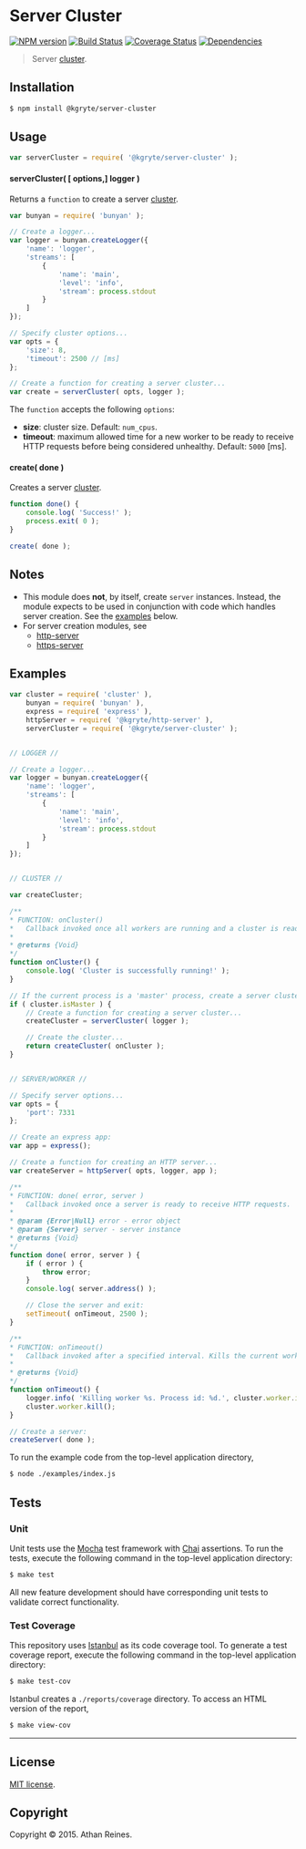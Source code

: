Server Cluster
===
[![NPM version][npm-image]][npm-url] [![Build Status][travis-image]][travis-url] [![Coverage Status][codecov-image]][codecov-url] [![Dependencies][dependencies-image]][dependencies-url]

> Server [cluster](https://nodejs.org/api/cluster.html).


## Installation

``` bash
$ npm install @kgryte/server-cluster
```


## Usage

``` javascript
var serverCluster = require( '@kgryte/server-cluster' );
```

#### serverCluster( [ options,] logger )

Returns a `function` to create a server [cluster](https://nodejs.org/api/cluster.html).

``` javascript
var bunyan = require( 'bunyan' );

// Create a logger...
var logger = bunyan.createLogger({
	'name': 'logger',
	'streams': [
		{
			'name': 'main',
			'level': 'info',
			'stream': process.stdout
		}
	]
});

// Specify cluster options...
var opts = {
	'size': 8,
	'timeout': 2500 // [ms]
};

// Create a function for creating a server cluster...
var create = serverCluster( opts, logger );
```

The `function` accepts the following `options`:

*	__size__: cluster size. Default: `num_cpus`.
*	__timeout__: maximum allowed time for a new worker to be ready to receive HTTP requests before being considered unhealthy. Default: `5000` [ms].


#### create( done )

Creates a server [cluster](https://nodejs.org/api/cluster.html).

``` javascript
function done() {
	console.log( 'Success!' );
	process.exit( 0 );
}

create( done );
```


## Notes

*	This module does __not__, by itself, create `server` instances. Instead, the module expects to be used in conjunction with code which handles server creation. See the [examples](#examples) below.
*	For server creation modules, see
	-	[http-server](https://github.com/kgryte/node-http-server)
	-	[https-server](https://github.com/kgryte/node-https-server)


## Examples

``` javascript
var cluster = require( 'cluster' ),
	bunyan = require( 'bunyan' ),
	express = require( 'express' ),
	httpServer = require( '@kgryte/http-server' ),
	serverCluster = require( '@kgryte/server-cluster' );


// LOGGER //

// Create a logger...
var logger = bunyan.createLogger({
	'name': 'logger',
	'streams': [
		{
			'name': 'main',
			'level': 'info',
			'stream': process.stdout
		}
	]
});


// CLUSTER //

var createCluster;

/**
* FUNCTION: onCluster()
*	Callback invoked once all workers are running and a cluster is ready to receive HTTP requests.
*
* @returns {Void}
*/
function onCluster() {
	console.log( 'Cluster is successfully running!' );
}

// If the current process is a 'master' process, create a server cluster...
if ( cluster.isMaster ) {
	// Create a function for creating a server cluster...
	createCluster = serverCluster( logger );

	// Create the cluster...
	return createCluster( onCluster );
}


// SERVER/WORKER //

// Specify server options...
var opts = {
	'port': 7331
};

// Create an express app:
var app = express();

// Create a function for creating an HTTP server...
var createServer = httpServer( opts, logger, app );

/**
* FUNCTION: done( error, server )
*	Callback invoked once a server is ready to receive HTTP requests.
*
* @param {Error|Null} error - error object
* @param {Server} server - server instance
* @returns {Void}
*/
function done( error, server ) {
	if ( error ) {
		throw error;
	}
	console.log( server.address() );

	// Close the server and exit:
	setTimeout( onTimeout, 2500 );
}

/**
* FUNCTION: onTimeout()
*	Callback invoked after a specified interval. Kills the current worker process.
*
* @returns {Void}
*/
function onTimeout() {
	logger.info( 'Killing worker %s. Process id: %d.', cluster.worker.id, cluster.worker.process.pid );
	cluster.worker.kill();
}

// Create a server:
createServer( done );
```

To run the example code from the top-level application directory,

``` bash
$ node ./examples/index.js
```


## Tests

### Unit

Unit tests use the [Mocha](http://mochajs.org/) test framework with [Chai](http://chaijs.com) assertions. To run the tests, execute the following command in the top-level application directory:

``` bash
$ make test
```

All new feature development should have corresponding unit tests to validate correct functionality.


### Test Coverage

This repository uses [Istanbul](https://github.com/gotwarlost/istanbul) as its code coverage tool. To generate a test coverage report, execute the following command in the top-level application directory:

``` bash
$ make test-cov
```

Istanbul creates a `./reports/coverage` directory. To access an HTML version of the report,

``` bash
$ make view-cov
```


---
## License

[MIT license](http://opensource.org/licenses/MIT).


## Copyright

Copyright &copy; 2015. Athan Reines.


[npm-image]: http://img.shields.io/npm/v/@kgryte/server-cluster.svg
[npm-url]: https://npmjs.org/package/@kgryte/server-cluster

[travis-image]: http://img.shields.io/travis/kgryte/node-server-cluster/master.svg
[travis-url]: https://travis-ci.org/kgryte/node-server-cluster

[codecov-image]: https://img.shields.io/codecov/c/github/kgryte/node-server-cluster/master.svg
[codecov-url]: https://codecov.io/github/kgryte/node-server-cluster?branch=master

[dependencies-image]: http://img.shields.io/david/kgryte/node-server-cluster.svg
[dependencies-url]: https://david-dm.org/kgryte/node-server-cluster

[dev-dependencies-image]: http://img.shields.io/david/dev/kgryte/node-server-cluster.svg
[dev-dependencies-url]: https://david-dm.org/dev/kgryte/node-server-cluster

[github-issues-image]: http://img.shields.io/github/issues/kgryte/node-server-cluster.svg
[github-issues-url]: https://github.com/kgryte/node-server-cluster/issues
